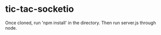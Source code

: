 tic-tac-socketio
================

Once cloned, run 'npm install' in the directory. Then run server.js through node.

